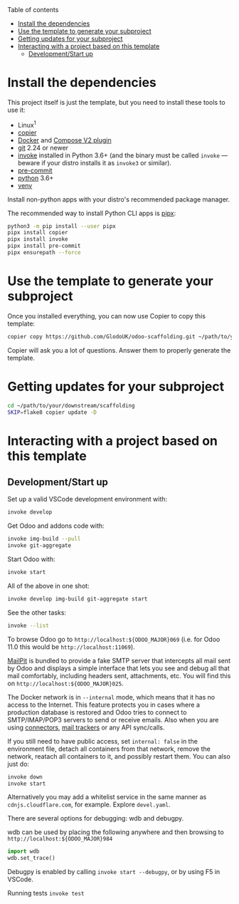 <!-- START doctoc generated TOC please keep comment here to allow auto update -->
<!-- DON'T EDIT THIS SECTION, INSTEAD RE-RUN doctoc TO UPDATE -->
<summary>Table of contents</summary>

- [Install the dependencies](#install-the-dependencies)
- [Use the template to generate your subproject](#use-the-template-to-generate-your-subproject)
- [Getting updates for your subproject](#getting-updates-for-your-subproject)
- [Interacting with a project based on this template](#interacting-with-a-project-based-on-this-template)
  - [Development/Start up](#developmentstart-up)

<!-- END doctoc generated TOC please keep comment here to allow auto update -->

# Install the dependencies

This project itself is just the template, but you need to install these tools to use it:

- Linux<sup>1</sup>
- [copier](https://github.com/copier-org/copier)
- [Docker](https://docs.docker.com/) and [Compose V2 plugin](https://docs.docker.com/compose/)
- [git](https://git-scm.com/) 2.24 or newer
- [invoke](https://www.pyinvoke.org/) installed in Python 3.6+ (and the binary must be
  called `invoke` — beware if your distro installs it as `invoke3` or similar).
- [pre-commit](https://pre-commit.com/)
- [python](https://www.python.org/) 3.6+
- [venv](https://docs.python.org/3/library/venv.html)

Install non-python apps with your distro's recommended package manager.

The recommended way to install Python CLI apps is [pipx](https://pipxproject.github.io/pipx/):

```bash
python3 -m pip install --user pipx
pipx install copier
pipx install invoke
pipx install pre-commit
pipx ensurepath --force
```

# Use the template to generate your subproject

Once you installed everything, you can now use Copier to copy this template:

```bash
copier copy https://github.com/GlodoUK/odoo-scaffolding.git ~/path/to/your/subproject
```

Copier will ask you a lot of questions. Answer them to properly generate the template.

# Getting updates for your subproject

```bash
cd ~/path/to/your/downstream/scaffolding
SKIP=flake8 copier update -D
```

# Interacting with a project based on this template

## Development/Start up

Set up a valid VSCode development environment with:

```sh
invoke develop
```

Get Odoo and addons code with:

```bash
invoke img-build --pull
invoke git-aggregate
```

Start Odoo with:

```bash
invoke start
```

All of the above in one shot:

```bash
invoke develop img-build git-aggregate start
```

See the other tasks:

```bash
invoke --list
```

To browse Odoo go to `http://localhost:${ODOO_MAJOR}069` (i.e. for Odoo 11.0 this would
be `http://localhost:11069`).

[MailPit](https://github.com/axllent/mailpit) is bundled to provide a fake SMTP server that
intercepts all mail sent by Odoo and displays a simple interface that lets you see and
debug all that mail comfortably, including headers sent, attachments, etc.
You will find this on `http://localhost:${ODOO_MAJOR}025`.

The Docker network is in `--internal` mode, which means that it has no access to the
Internet. This feature protects you in cases where a production database is restored
and Odoo tries to connect to SMTP/IMAP/POP3 servers to send or receive emails. Also when
you are using [connectors](https://github.com/OCA/connector),
[mail trackers](https://www.odoo.com/apps/modules/browse?search=mail_tracking) or any
API sync/calls.

If you still need to have public access, set `internal: false` in the environment file,
detach all containers from that network, remove the network, reatach all containers to
it, and possibly restart them. You can also just do:

```bash
invoke down
invoke start
```

Alternatively you may add a whitelist service in the same manner as `cdnjs.cloudflare.com`, for example. Explore `devel.yaml`.

There are several options for debugging: wdb and debugpy.

wdb can be used by placing the following anywhere and then browsing to `http://localhost:${ODOO_MAJOR}984`

```python
import wdb
wdb.set_trace()
```

Debugpy is enabled by calling `invoke start --debugpy`, or by using F5 in VSCode.

Running tests `invoke test`
